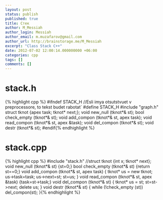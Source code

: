 ```yaml
---
layout: post
status: publish
published: true
title: Стек
author: M_Messiah
author_login: Messiah
author_email: m.muzafarov@gmail.com
author_url: http://brainstorage.me/M_Messiah
excerpt: "Class Stack C++"
date: 2012-07-02 12:00:14.000000000 +06:00
categories: cpp
tags: []
comments: []
---
```


# stack.h #
{% highlight cpp %}
#ifndef STACK_H //Esli imya otsutstvuet v preprocessore, to tekst budet rabotat`
#define STACK_H
#include "graph.h"
struct tknot {apex task; tknot* next;};
void new_null (tknot*& st);
bool check_empty (tknot*& st);
void add_compon (tknot*& st, apex task);
void read_compon (tknot*& st, apex &task);
void del_compon (tknot*& st);
void destr (tknot*& st);
#endif{% endhighlight %}
# stack.cpp #
{% highlight cpp %}
#include "stack.h"
//struct tknot {int x; tknot* next};
void new_null (tknot*& st) {st=0;}
bool check_empty (tknot*& st) {return st==0;}
void add_compon (tknot*& st, apex task) {
	tknot* us = new tknot;
	us->task=task;
	us->next=st;
	st=us;
}
void read_compon (tknot*& st, apex &task) {task=st->task;}
void del_compon (tknot*& st) {
	tknot* us = st;
	st=st->next;
	delete us;
}
void destr (tknot*& st) {
	while (!check_empty (st)) del_compon(st);
}{% endhighlight %}
